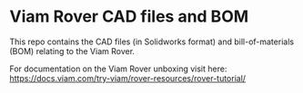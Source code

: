 # Viam Rover CAD files and BOM

This repo contains the CAD files (in Solidworks format) and bill-of-materials (BOM) relating to the Viam Rover. 

For documentation on the Viam Rover unboxing visit here: 
https://docs.viam.com/try-viam/rover-resources/rover-tutorial/

